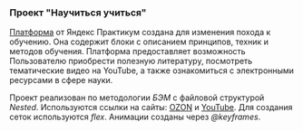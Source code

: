 ### Проект "Научиться учиться"
[Платформа](http://127.0.0.1:5500/ "Научиться учиться") от Яндекс Практикум создана для изменения похода к обучению. Она содержит блоки с описанием принципов, техник и методов обучения. Платформа предоставляет возможность Пользователю приобрести полезную литературу, посмотреть тематические видео на YouTube, а также ознакомиться с электронными ресурсами в сфере науки. 

Проект реализован по методологии *БЭМ* с файловой структурой *Nested*. Используются ссылки на сайты: [OZON](https://www.ozon.ru/ "OZON") и [YouTube](https://www.youtube.com/ "YouTube"). Для создания сеток используются *flex*. Анимации созданы через *@keyframes*. 


